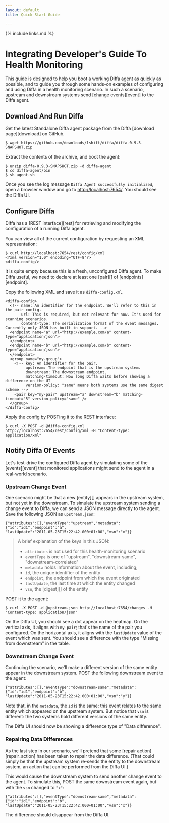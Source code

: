 ```yaml
---
layout: default
title: Quick Start Guide

---
```


{% include links.md %}

# Integrating Developer's Guide To Health Monitoring

This guide is designed to help you boot a working Diffa agent as quickly as possible, and to guide you through some hands-on examples of configuring and using Diffa in a health monitoring scenario. In such a scenario, upstream and downstream systems send [change events][event] to the Diffa agent.

## Download And Run Diffa

Get the latest Standalone Diffa agent package from the Diffa [download page][download] on GitHub.

    $ wget https://github.com/downloads/lshift/diffa/diffa-0.9.3-SNAPSHOT.zip

Extract the contents of the archive, and boot the agent:

    $ unzip diffa-0.9.3-SNAPSHOT.zip -d diffa-agent
    $ cd diffa-agent/bin
    $ sh agent.sh

Once you see the log message `Diffa Agent successfully initialized`, open a browser window and go to [http://localhost:7654/](http://localhost:7654/). You should see the Diffa UI.

## Configure Diffa

Diffa has a [REST interface][rest] for retrieving and modifying the configuration of a running Diffa agent.

You can view all of the current configuration by requesting an XML representation:

    $ curl http://localhost:7654/rest/config/xml
    <?xml version="1.0" encoding="UTF-8"?>
    <diffa-config/>

It is quite empty because this is a fresh, unconfigured Diffa agent. To make Diffa useful, we need to declare at least one [pair][] of [endpoints][endpoint].

Copy the following XML and save it as `diffa-config.xml`.

    <diffa-config>
      <!-- name: An identifier for the endpoint. We'll refer to this in the pair config.
           url: This is required, but not relevant for now. It's used for scanning scenarios.
           content-type: The serialization format of the event messages. Currently only JSON has built-in support. -->
      <endpoint name="a" url="http://example.com/a" content-type="application/json">
      </endpoint>
      <endpoint name="b" url="http://example.com/b" content-type="application/json">
      </endpoint>
      <group name="my-group">
        <!-- key: An identifier for the pair.
             upstream: The endpoint that is the upstream system.
             downstream: The downstream endpoint.
             matching-timeout: How long Diffa waits before showing a difference on the UI
             version-policy: "same" means both systems use the same digest scheme -->
        <pair key="my-pair" upstream="a" downstream="b" matching-timeout="5" version-policy="same" />
      </group>  
    </diffa-config>

Apply the config by POSTing it to the REST interface:

    $ curl -X POST -d @diffa-config.xml http://localhost:7654/rest/config/xml -H "Content-type: application/xml"

## Notify Diffa Of Events

Let's test-drive the configured Diffa agent by simulating some of the [events][event] that monitored applications might send to the agent in a real-world scenario.

### Upstream Change Event

One scenario might be that a new [entity][] appears in the upstream system, but not yet in the downstream. To simulate the upstream system sending a change event to Diffa, we can send a JSON message directly to the agent. Save the following JSON as `upstream.json`:

    {"attributes":[],"eventType":"upstream","metadata":{"id":"id1","endpoint":"a",
    "lastUpdate":"2011-05-23T15:22:42.000+01:00","vsn":"x"}}
    
> A brief explanation of the keys in this JSON:
> * `attributes` is not used for this health-monitoring scenario
> * `eventType` is one of "upstream", "downstream-same", "downstream-correlated"
> * `metadata` holds information about the event, including;
> * `id`, the unique identifier of the entity
> * `endpoint`, the endpoint from which the event originated
> * `lastUpdate`, the last time at which the entity changed
> * `vsn`, the [digest][] of the entity

POST it to the agent:

    $ curl -X POST -d @upstream.json http://localhost:7654/changes -H "Content-type: application/json"
    
On the Diffa UI, you should see a dot appear on the heatmap. On the vertical axis, it aligns with `my-pair`; that's the name of the pair you configured. On the horizontal axis, it aligns with the `lastUpdate` value of the event which was sent. You should see a difference with the type "Missing from downstream" in the table.
    
### Downstream Change Event

Continuing the scenario, we'll make a different version of the same entity appear in the downstream system. POST the following downstream event to the agent:

    {"attributes":[],"eventType":"downstream-same","metadata":{"id":"id1","endpoint":"b",
    "lastUpdate":"2011-05-23T15:22:42.000+01:00","vsn":"y"}}

Note that, in the `metadata`, the `id` is the same: this event relates to the same entity which appeared on the upstream system. But notice that `vsn` is different: the two systems hold different versions of the same entity.

The Diffa UI should now be showing a difference type of "Data difference".

### Repairing Data Differences

As the last step in our scenario, we'll pretend that some [repair action][repair_action] has been taken to repair the data difference. (That could simply be that the upstream system re-sends the entity to the downstream system, an action that can be performed from the Diffa UI.)

This would cause the downstream system to send another change event to the agent. To simulate this, POST the same downstream event again, but with the `vsn` changed to `"x"`:

    {"attributes":[],"eventType":"downstream-same","metadata":{"id":"id1","endpoint":"b",
    "lastUpdate":"2011-05-23T15:22:42.000+01:00","vsn":"x"}}

The difference should disappear from the Diffa UI.

